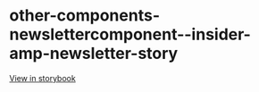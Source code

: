 # other-components-newslettercomponent--insider-amp-newsletter-story

[View in storybook](https://raw.githack.com/Independent-Digital-News-and-Media-Ltd/standard-pwamp-sb/PR-861-sb/index.html?path=/story/other-components-newslettercomponent--insider-amp-newsletter-story)